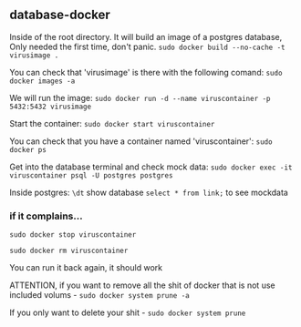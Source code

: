 ## database-docker

Inside of the root directory.
It will build an image of a postgres database, Only needed the first time, don't panic.
`sudo docker build --no-cache -t virusimage .`

You can check that 'virusimage' is there with the following comand:
`sudo docker images -a`

We will run the image:
`sudo docker run -d --name viruscontainer -p 5432:5432 virusimage`

Start the container: `sudo docker start viruscontainer`

You can check that you have a container named 'viruscontainer':
`sudo docker ps`

Get into the database terminal and check mock data:
`sudo docker exec -it viruscontainer psql -U postgres postgres`

Inside postgres:
`\dt` show database
`select * from link;` to see mockdata

### if it complains...

`sudo docker stop viruscontainer`

`sudo docker rm viruscontainer`

You can run it back again, it should work

ATTENTION, if you want to remove all the shit of docker that is not use included volums - `sudo docker system prune -a`

If you only want to delete your shit - `sudo docker system prune`
